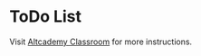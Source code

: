 # ToDo List

Visit [Altcademy Classroom](https://www.altcademy.com/classroom/) for more instructions.
